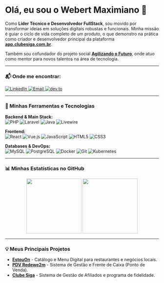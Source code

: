 # Olá, eu sou o Webert Maximiano 👋

Como **Líder Técnico e Desenvolvedor FullStack**, sou movido por transformar ideias em soluções digitais robustas e funcionais. Minha missão é guiar o ciclo de vida completo de um produto, o que demonstro na prática como criador e desenvolvedor principal da plataforma **[app.clubesiga.com.br](https://app.clubesiga.com.br/)**.

Também sou cofundador do projeto social **[Agilizando o Futuro](https://agilizando.clubesiga.com.br)**, onde atuo como mentor para novos talentos na área de tecnologia.

---

### 📬 Onde me encontrar:
<a href="https://www.linkedin.com/in/webert-maximiano/">
  <img alt="LinkedIn" src="https://img.shields.io/badge/-LinkedIn-0A66C2?&style=for-the-badge&logo=Linkedin&logoColor=white"/>
</a>
<a href="mailto:webertcoach@gmail.com">
  <img alt="Email" src="https://img.shields.io/badge/-Email-c14438?&style=for-the-badge&logo=gmail&logoColor=white"/>
</a>
<a href="https://dev.to/webert_maximiano_85d65871">
  <img alt="dev.to" src="https://img.shields.io/badge/-dev.to-0A0A0A?&style=for-the-badge&logo=dev.to&logoColor=white"/>
</a>

---

### 🚀 Minhas Ferramentas e Tecnologias

<p align="left">
  <strong>Backend & Main Stack:</strong><br>
  <img alt="PHP" src="https://img.shields.io/badge/PHP-777BB4?style=for-the-badge&logo=php&logoColor=white"/>
  <img alt="Laravel" src="https://img.shields.io/badge/Laravel-FF2D20?style=for-the-badge&logo=laravel&logoColor=white"/>
  <img alt="Java" src="https://img.shields.io/badge/java-%23ED8B00.svg?style=for-the-badge&logo=java&logoColor=white"/>
  <img alt="Livewire" src="https://img.shields.io/badge/livewire-4e56a6?style=for-the-badge&logo=livewire&logoColor=white"/>
</p>
<p align="left">
  <strong>Frontend:</strong><br>
  <img alt="React" src="https://img.shields.io/badge/React-61DAFB?style=for-the-badge&logo=react&logoColor=black"/>
  <img alt="Vue.js" src="https://img.shields.io/badge/Vue.js-4FC08D?style=for-the-badge&logo=vue.js&logoColor=white"/>
  <img alt="JavaScript" src="https://img.shields.io/badge/JavaScript-F7DF1E?style=for-the-badge&logo=javascript&logoColor=black"/>
  <img alt="HTML5" src="https://img.shields.io/badge/HTML5-E34F26?style=for-the-badge&logo=html5&logoColor=white"/>
  <img alt="CSS3" src="https://img.shields.io/badge/CSS3-1572B6?style=for-the-badge&logo=css3&logoColor=white"/>
</p>
<p align="left">
  <strong>Databases & DevOps:</strong><br>
  <img alt="MySQL" src="https://img.shields.io/badge/MySQL-4479A1?style=for-the-badge&logo=mysql&logoColor=white"/>
  <img alt="PostgreSQL" src="https://img.shields.io/badge/PostgreSQL-4169E1?style=for-the-badge&logo=postgresql&logoColor=white"/>
  <img alt="Docker" src="https://img.shields.io/badge/Docker-2496ED?style=for-the-badge&logo=docker&logoColor=white"/>
  <img alt="Git" src="https://img.shields.io/badge/GIT-E44C30?style=for-the-badge&logo=git&logoColor=white"/>
  <img alt="Kubernetes" src="https://img.shields.io/badge/Kubernetes-326CE5?style=for-the-badge&logo=Kubernetes&logoColor=white"/>
</p>

---

### 📊 Minhas Estatísticas no GitHub

<p align="center">
  <img height="180em" src="https://github-readme-stats.vercel.app/api?username=webertmaximiano&show_icons=true&theme=tokyonight&include_all_commits=true&count_private=true"/>
  <img height="180em" src="https://github-readme-stats.vercel.app/api/top-langs/?username=webertmaximiano&layout=compact&langs_count=7&theme=tokyonight"/>
</p>

---

### 💡 Meus Principais Projetos

-   **[EstouOn](https://estouon.app.br)** - Catálogo e Menu Digital para restaurantes e negócios locais.
-   **[PDV Redewe2m](https://pdv.redewe2m.com.br)** - Sistema de Gestão e Frente de Caixa (Ponto de Venda).
-   **[Clube Siga](https://app.clubesiga.com.br)** - Sistema de Gestão de Afiliados e programa de fidelidade.
